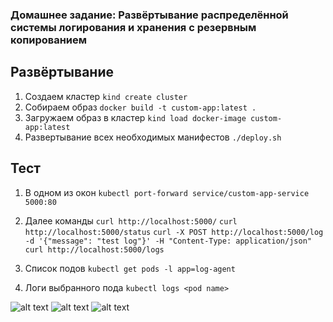 ### **Домашнее задание: Развёртывание распределённой системы логирования и хранения с резервным копированием**

## Развёртывание

1. Создаем кластер ```kind create cluster```
2. Собираем образ ```docker build -t custom-app:latest .```
3. Загружаем образ в кластер ```kind load docker-image custom-app:latest```
4. Развертывание всех необходимых манифестов ```./deploy.sh```

## Тест
1. В одном из окон ```kubectl port-forward service/custom-app-service 5000:80```
2. Далее команды ```curl http://localhost:5000/``` ```curl http://localhost:5000/status``` ```curl -X POST http://localhost:5000/log -d '{"message": "test log"}' -H "Content-Type: application/json"```
   ```curl http://localhost:5000/logs```

3. Список подов ```kubectl get pods -l app=log-agent```
4. Логи выбранного пода ```kubectl logs <pod name>```


![alt text](<Снимок экрана 2025-03-30 175334.png>)
![alt text](<Снимок экрана 2025-03-30 183843.png>)
![alt text](<Снимок экрана 2025-03-30 184314.png>)